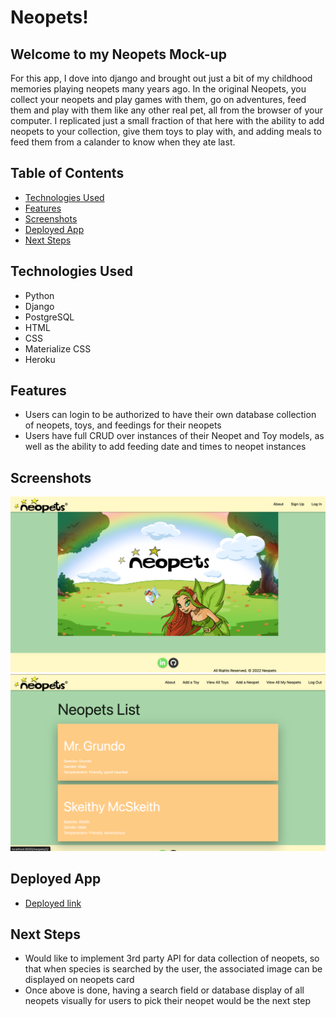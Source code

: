 # Neopets!

## **Welcome to my Neopets Mock-up** ##

For this app, I dove into django and brought out just a bit of my childhood memories playing neopets many years ago. In the original Neopets, you collect your neopets and play games with them, go on adventures, feed them and play with them like any other real pet, all from the browser of your computer. I replicated just a small fraction of that here with the ability to add neopets to your collection, give them toys to play with, and adding meals to feed them from a calander to know when they ate last. 

## Table of Contents
* [Technologies Used](#technologiesused)
* [Features](#features)
* [Screenshots](#screenshots)
* [Deployed App](#deployment)
* [Next Steps](#nextsteps)

## <a name="technologiesused"></a>Technologies Used
* Python
* Django
* PostgreSQL
* HTML
* CSS
* Materialize CSS
* Heroku

## <a name="features"></a>Features
* Users can login to be authorized to have their own database collection of neopets, toys, and feedings for their neopets
* Users have full CRUD over instances of their Neopet and Toy models, as well as the ability to add feeding date and times to neopet instances

## <a name="screenshots"></a>Screenshots
![](main_app/static/screenshots/Screenshot_home.png)
![](main_app/static/screenshots/Screenshot_detail.png)

## <a name="deployment"></a>Deployed App
* [Deployed link](https://neopets-ga-proj4.herokuapp.com/)

## <a name="nextsteps"></a>Next Steps
* Would like to implement 3rd party API for data collection of neopets, so that when species is searched by the user, the associated image can be displayed on neopets card
* Once above is done, having a search field or database display of all neopets visually for users to pick their neopet would be the next step
